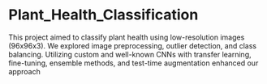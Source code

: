 # Plant_Health_Classification
This project aimed to classify plant health using low-resolution images (96x96x3). We explored image preprocessing, outlier detection, and class balancing. Utilizing custom and well-known CNNs with transfer learning, fine-tuning, ensemble methods, and test-time augmentation enhanced our approach
